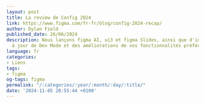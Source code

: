 ```yaml
---
layout: post
title: La review de Config 2024
link: https://www.figma.com/fr-fr/blog/config-2024-recap/
author: Dylan Field
published_date: 26/06/2024
description: Nous lançons figma AI, ui3 et figma Slides, ainsi que d'importantes mises
  à jour de Dev Mode et des améliorations de vos fonctionnalités préférées.
language: fr
categories:
- Liens
tags:
- figma
og-tags: figma
permalink: "/:categories/:year/:month/:day/:title/"
date: '2024-11-05 20:55:44 +0100'
---
```

